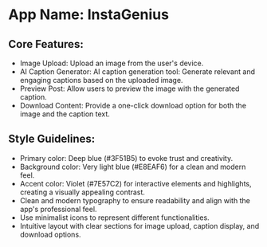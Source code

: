 # **App Name**: InstaGenius

## Core Features:

- Image Upload: Upload an image from the user's device.
- AI Caption Generator: AI caption generation tool: Generate relevant and engaging captions based on the uploaded image.
- Preview Post: Allow users to preview the image with the generated caption.
- Download Content: Provide a one-click download option for both the image and the caption text.

## Style Guidelines:

- Primary color: Deep blue (#3F51B5) to evoke trust and creativity.
- Background color: Very light blue (#E8EAF6) for a clean and modern feel.
- Accent color: Violet (#7E57C2) for interactive elements and highlights, creating a visually appealing contrast.
- Clean and modern typography to ensure readability and align with the app's professional feel.
- Use minimalist icons to represent different functionalities.
- Intuitive layout with clear sections for image upload, caption display, and download options.